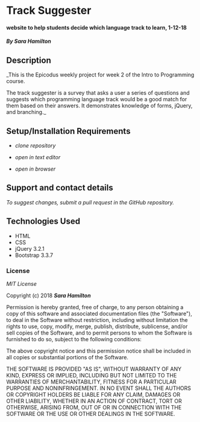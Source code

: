 # Track Suggester

#### website to help students decide which language track to learn, 1-12-18

#### _By Sara Hamilton_

## Description

_This is the Epicodus weekly project for week 2 of the Intro to Programming course.

The track suggester is a survey that asks a user a series of questions and suggests which programming language track would be a good match for them based on their answers.  It demonstrates knowledge of forms, jQuery, and branching._

## Setup/Installation Requirements

* _clone repository_

* _open in text editor_

* _open in browser_

## Support and contact details

_To suggest changes, submit a pull request in the GitHub repository._

## Technologies Used

* HTML
* CSS
* jQuery 3.2.1
* Bootstrap 3.3.7

### License

*MIT License*

Copyright (c) 2018 **_Sara Hamilton_**

Permission is hereby granted, free of charge, to any person obtaining a copy
of this software and associated documentation files (the "Software"), to deal
in the Software without restriction, including without limitation the rights
to use, copy, modify, merge, publish, distribute, sublicense, and/or sell
copies of the Software, and to permit persons to whom the Software is
furnished to do so, subject to the following conditions:

The above copyright notice and this permission notice shall be included in all
copies or substantial portions of the Software.

THE SOFTWARE IS PROVIDED "AS IS", WITHOUT WARRANTY OF ANY KIND, EXPRESS OR
IMPLIED, INCLUDING BUT NOT LIMITED TO THE WARRANTIES OF MERCHANTABILITY,
FITNESS FOR A PARTICULAR PURPOSE AND NONINFRINGEMENT. IN NO EVENT SHALL THE
AUTHORS OR COPYRIGHT HOLDERS BE LIABLE FOR ANY CLAIM, DAMAGES OR OTHER
LIABILITY, WHETHER IN AN ACTION OF CONTRACT, TORT OR OTHERWISE, ARISING FROM,
OUT OF OR IN CONNECTION WITH THE SOFTWARE OR THE USE OR OTHER DEALINGS IN THE
SOFTWARE.

